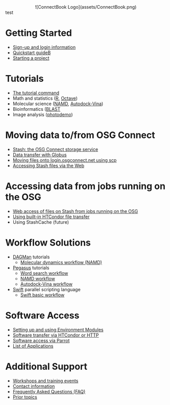 <center>![ConnectBook Logo](assets/ConnectBook.png)</center>
test

# Getting Started

* [Sign-up and login information][signup]
* [Quickstart guideB ][quickstart]
* [Starting a project][projects]


# Tutorials

* [The tutorial command][tutorial-command]
* Math and statistics ([R][R], [Octave][octave])
* Molecular science ([NAMD][namd], [Autodock-Vina][vina-autodock])
* Bioinformatics ([BLAST]([blast])
* Image analysis ([photodemo][photodemo])


# Moving data to/from OSG Connect

* [Stash: the OSG Connect storage service][stash]
* [Data transfer with Globus][globus]
* [Moving files onto login.osgconnect.net using scp][scp]
* [Accessing Stash files via the Web][stash-web]


# Accessing data from jobs running on the OSG

* [Web access of files on Stash from jobs running on the OSG][stash-web-2]
* [Using built-in HTCondor file transfer][htcondor-data]
* Using StashCache (future)


# Workflow Solutions

* [DAGMan](http://research.cs.wisc.edu/htcondor/dagman/dagman.html) tutorials
  * [Molecular dynamics workflow (NAMD)][namd]
* [Pegasus](http://pegasus.isi.edu/) tutorials
  * [Word search workflow][pegasus]
  * [NAMD workflow][pegasus-namd]
  * [Autodock-Vina workflow][pegasus-vina]
* [Swift](http://swift-lang.org/main/index.php) parallel scripting language
  * [Swift basic workflow][swift]


# Software Access

* [Setting up and using Environment Modules][modules]
* [Software transfer via HTCondor or HTTP][software-htcondor-http]
* [Software access via Parrot][software-parrot]
* [List of Applications][module-list]


# Additional Support

* [Workshops and training events][workshops]
* [Contact information][osg-community]
* [Frequently Asked Questions (FAQ)][faq]
* [Prior topics][obsolete]


[blast]: tutorials/tutorial-blast/README.md
[cp2k]: tutorials/tutorial-cp2k/README.md
[dagman-namd]: tutorials/tutorial-dagman-namd/README.md
[error101]: tutorials/tutorial-error101/README.md
[exitcode]: tutorials/tutorial-exitcode/README.md
[htcondor-transfer]: tutorials/tutorial-htcondor-transfer/README.md
[namd]: tutorials/tutorial-namd/README.md
[nelle-nemo]: tutorials/tutorial-nelle-nemo/README.md
[oasis-parrot]: tutorials/tutorial-oasis-parrot/README.md
[octave]: tutorials/tutorial-octave/README.md
[pegasus]: tutorials/tutorial-pegasus/README.md
[pegasus-namd]: tutorials/tutorial-pegasus-namd/README.md
[pegasus-vina]: tutorials/tutorial-pegasus-vina/README.md
[photodemo]: tutorials/tutorial-photodemo/README.md
[quickstart]: tutorials/tutorial-quickstart/README.md
[R]: tutorials/tutorial-R/README.md
[root]: tutorials/tutorial-root/README.md
[scaling]: tutorials/tutorial-scaling/README.md
[scaling-up-resources]: tutorials/tutorial-scaling-up-resources/README.md
[ScalingUp-R]: tutorials/tutorial-ScalingUp-R/README.md
[software]: tutorials/tutorial-software/README.md
[stash-chirp]: tutorials/tutorial-stash-chirp/README.md
[stash-http]: tutorials/tutorial-stash-http/README.md
[stash-namd]: tutorials/tutorial-stash-namd/README.md
[swift]: tutorials/tutorial-swift/README.md
[vina-autodock]: tutorials/tutorial-VinaAutodock/README.md

[DAGMan]: needed
[Pegasus]: needed
[Swift]: needed
[faq]: needed
[globus]: needed
[htcondor-data]: needed
[module-list]: needed
[modules]: needed
[obsolete]: needed
[osg-community]: needed
[projects]: needed
[scp]: needed
[signup]: needed
[software-htcondor-http]: needed
[software-parrot]: needed
[stash]: needed
[stash-web]: needed
[stash-web-2]: needed
[swift]: needed
[tutorial-command]: needed
[workshops]: needed
